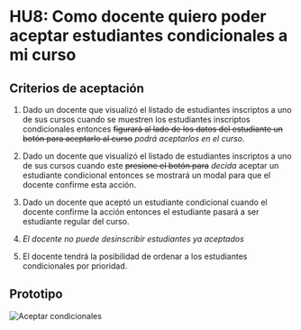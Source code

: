 # HU8: Como docente quiero poder aceptar estudiantes condicionales a mi curso

## Criterios de aceptación

1. Dado un docente que visualizó el listado de estudiantes inscriptos a uno de sus cursos cuando se muestren los estudiantes inscriptos condicionales entonces ~~figurará al lado de los datos del estudiante un botón para aceptarlo al curso~~ *podrá aceptarlos en el curso*.

2. Dado un docente que visualizó el listado de estudiantes inscriptos a uno de sus cursos cuando este ~~presione el botón para~~ *decida* aceptar un estudiante condicional entonces se mostrará un modal para que el docente confirme esta acción.

3. Dado un docente que aceptó un estudiante condicional cuando el docente confirme la acción entonces el estudiante pasará a ser estudiante regular del curso.

4. *El docente no puede desinscribir estudiantes ya aceptados*

5. El docente tendrá la posibilidad de ordenar a los estudiantes condicionales por prioridad. 


## Prototipo


![Aceptar condicionales](./prototipos/listado-inscriptos.png)
